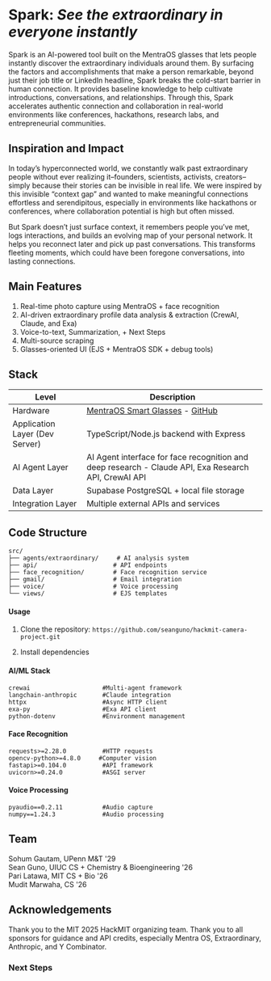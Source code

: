 # Spark: *See the extraordinary in everyone instantly* 

Spark is an AI-powered tool built on the MentraOS glasses that lets people instantly discover the extraordinary individuals around them. By surfacing the factors and accomplishments that make a person remarkable, beyond just their job title or LinkedIn headline, Spark breaks the cold-start barrier in human connection. It provides baseline knowledge to help cultivate introductions, conversations, and relationships. Through this, Spark accelerates authentic connection and collaboration in real-world environments like conferences, hackathons, research labs, and entrepreneurial communities.

## Inspiration and Impact 
In today’s hyperconnected world, we constantly walk past extraordinary people without ever realizing it–founders, scientists, activists, creators–simply because their stories can be invisible in real life. We were inspired by this invisible “context gap” and wanted to make meaningful connections effortless and serendipitous, especially in environments like hackathons or conferences, where collaboration potential is high but often missed.

But Spark doesn’t just surface context, it remembers people you’ve met, logs interactions, and builds an evolving map of your personal network. It helps you reconnect later and pick up past conversations. This transforms fleeting moments, which could have been foregone conversations, into lasting connections. 

## Main Features 
1. Real-time photo capture using MentraOS + face recognition
2. AI-driven extraordinary profile data analysis & extraction (CrewAI, Claude, and Exa)
3. Voice-to-text, Summarization, + Next Steps
4. Multi-source scraping
5. Glasses-oriented UI (EJS + MentraOS SDK + debug tools)


## Stack 

| Level         | Description                                                                 |
|---------------|----------------------------------------------------------------------|
| Hardware            | [MentraOS Smart Glasses](https://mentra.glass/) - [GitHub](https://github.com/Mentra-Community/MentraOS)                          |
| Application Layer (Dev Server)     |   TypeScript/Node.js backend with Express |
| AI Agent Layer      |  AI Agent interface for face recognition and deep research - Claude API, Exa Research API, CrewAI API |
| Data Layer       |  Supabase PostgreSQL + local file storage |
| Integration Layer | Multiple external APIs and services | 

## Code Structure 

```
src/
├── agents/extraordinary/     # AI analysis system
├── api/                     # API endpoints
├── face_recognition/        # Face recognition service
├── gmail/                   # Email integration
├── voice/                   # Voice processing
└── views/                   # EJS templates
```

#### Usage 

1. Clone the repository:
`https://github.com/seanguno/hackmit-camera-project.git`

4. Install dependencies
  #### AI/ML Stack
  ```
  crewai                    #Multi-agent framework 
  langchain-anthropic       #Claude integration  
  httpx                     #Async HTTP client  
  exa-py                    #Exa API client
  python-dotenv             #Environment management 
  ```
  
  #### Face Recognition
  ```
  requests>=2.28.0          #HTTP requests 
  opencv-python>=4.8.0     #Computer vision 
  fastapi>=0.104.0          #API framework 
  uvicorn>=0.24.0           #ASGI server 
  ```
  
  #### Voice Processing
  ```
  pyaudio==0.2.11           #Audio capture 
  numpy==1.24.3             #Audio processing 
  ```



## Team 
Sohum Gautam, UPenn M&T '29 <br>
Sean Guno, UIUC CS + Chemistry & Bioengineering '26 <br>
Pari Latawa, MIT CS + Bio '26 <br>
Mudit Marwaha, CS '26 

## Acknowledgements
Thank you to the MIT 2025 HackMIT organizing team. Thank you to all sponsors for guidance and API credits, especially Mentra OS, Extraordinary, Anthropic, and Y Combinator.

### Next Steps 
